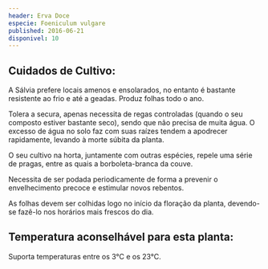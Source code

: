 ```yaml
---
header: Erva Doce
especie: Foeniculum vulgare
published: 2016-06-21
disponivel: 10
---
```



## Cuidados de Cultivo:


A Sálvia prefere locais amenos e ensolarados, no entanto é bastante resistente ao frio e até a geadas. Produz folhas todo o ano.

Tolera a secura, apenas necessita de regas controladas (quando o seu composto estiver bastante seco), sendo que não precisa de muita água. O excesso de água no solo faz com suas raízes tendem a apodrecer rapidamente, levando à morte súbita da planta. 

O seu cultivo na horta, juntamente com outras espécies, repele uma série de pragas, entre as quais a borboleta-branca da couve.

Necessita de ser podada periodicamente de forma a prevenir o envelhecimento precoce e estimular novos rebentos. 

As folhas devem ser colhidas logo no início da floração da planta, devendo-se fazê-lo nos horários mais frescos do dia.

## Temperatura aconselhável para esta planta:

Suporta temperaturas entre os 3°C e os 23°C. 
